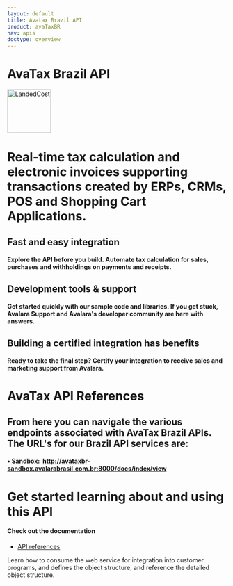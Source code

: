 ```yaml
---
layout: default
title: Avatax Brazil API
product: avaTaxBR
nav: apis
doctype: overview
---
```

<div class="row bg-map padding-bottom">
  <div class="col-md-8 col-md-offset-2 text-center ">
    <h1 class="h1p">AvaTax Brazil API</h1>
    <img src="/public/images/devdot/DevDotSvgGAssets_TaxCaLculation.svg" height="100" alt="LandedCost" />
  </div>
</div>
<div class="row border-top padding-top padding-bottom">
  <div class="col-md-8 col-md-offset-2 text-center">
    <h1 class="h1p">Real-time tax calculation and electronic invoices supporting transactions created by ERPs, CRMs, POS and Shopping Cart Applications. </h1>
     <h2>Fast and easy integration</h2>
     <h4 class="text-left">Explore the API before you build. Automate tax calculation for sales, purchases and withholdings on payments and receipts.
     </h4>
     <h2>Development tools & support</h2>
     <h4 class="text-left">Get started quickly with our sample code and libraries. If you get stuck, Avalara Support and Avalara's developer community are here with answers.
     </h4>
     <h2>Building a certified integration has benefits</h2>
     <h4 class="text-left">Ready to take the final step? Certify your integration to receive sales and marketing support from Avalara.
     </h4>
  </div>
  <div class="col-md-8 col-md-offset-2 text-center">
    <h1 class="h1p">AvaTax API References</h1>
     <h2>From here you can navigate the various endpoints associated with AvaTax Brazil APIs. The URL's for our Brazil API services are:</h2>
     <h4 class="text-left">•	Sandbox: <a href="http://avataxbr-sandbox.avalarabrasil.com.br:8000/docs/index/view"> http://avataxbr-sandbox.avalarabrasil.com.br:8000/docs/index/view</a></h4>
  </div>


</div>
<div class="row border-top padding-top padding-bottom">
  <div class="col-md-8 col-md-offset-2 text-center">
    <h1 class="h1p">Get started learning about and using this API</h1>
    <div class="row card card-border-top">
        <div class="col-md-3 col-md-offset-2">
            <h4>Check out the documentation</h4>
        </div>
    </div>
    <div class="row card">
        <div class="col-md-3 col-md-offset-2 padding-top">
            <ul class="pipe">
                <li><a href="/api-reference/avataxbr/transactions-api/">API references</a></li>
            </ul>
        </div>
    </div>
    <div class="row card">
        <div class="col-md-3 col-md-offset-2 padding-top">
            <p class="text-left">Learn how to consume the web service for
               integration into customer programs, and defines
               the object structure, and reference the detailed
               object structure.
            </p>
        </div>
    </div>
  </div>
</div>
